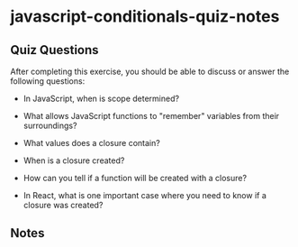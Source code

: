 # javascript-conditionals-quiz-notes

## Quiz Questions

After completing this exercise, you should be able to discuss or answer the following questions:

- In JavaScript, when is scope determined?

- What allows JavaScript functions to "remember" variables from their surroundings?

- What values does a closure contain?

- When is a closure created?

- How can you tell if a function will be created with a closure?

- In React, what is one important case where you need to know if a closure was created?

## Notes

